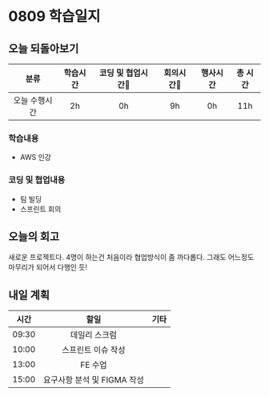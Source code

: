 # 0809 학습일지

## 오늘 되돌아보기

|     분류      | 학습시간 | 코딩 및 협업시간 | 회의시간 | 행사시간 | 총 시간 |
| :-----------: | :------: | :--------------: | :------: | :------: | :-----: |
| 오늘 수행시간 |    2h    |        0h        |    9h    |    0h    |   11h   |

### 학습내용

- AWS 인강

### 코딩 및 협업내용

- 팀 빌딩
- 스프린트 회의

## 오늘의 회고

새로운 프로젝트다. 4명이 하는건 처음이라 협업방식이 좀 까다롭다. 그래도 어느정도 마무리가 되어서 다행인 듯!

## 내일 계획

| 시간  |            할일             | 기타 |
| :---: | :-------------------------: | :--- |
| 09:30 |        데일리 스크럼        |      |
| 10:00 |     스프린트 이슈 작성      |      |
| 13:00 |           FE 수업           |      |
| 15:00 | 요구사항 분석 및 FIGMA 작성 |      |
